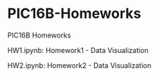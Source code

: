 # PIC16B-Homeworks
PIC16B Homeworks

HW1.ipynb: Homework1 - Data Visualization

HW2.ipynb: Homework2 - Data Visualization
